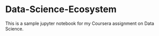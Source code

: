 # Data-Science-Ecosystem
This is a sample jupyter notebook for my Coursera assignment on Data Science.
